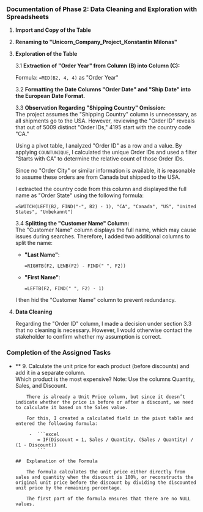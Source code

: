 ### Documentation of Phase 2: Data Cleaning and Exploration with Spreadsheets  

1. **Import and Copy of the Table**  

2. **Renaming to "Unicorn_Company_Project_Konstantin Milonas"**  

3. **Exploration of the Table**  

   3.1 **Extraction of "Order Year" from Column (B) into Column (C):**  

   Formula: `=MID(B2, 4, 4)` as "Order Year"  

   3.2 **Formatting the Date Columns "Order Date" and "Ship Date" into the European Date Format.**  

   3.3 **Observation Regarding "Shipping Country" Omission:**  
   The project assumes the "Shipping Country" column is unnecessary, as all shipments go to the USA. However, reviewing the "Order ID" reveals that out of 5009 distinct "Order IDs," 4195 start with the country code "CA."  

   Using a pivot table, I analyzed "Order ID" as a row and a value. By applying `COUNTUNIQUE`, I calculated the unique Order IDs and used a filter "Starts with CA" to determine the relative count of those Order IDs.  

   Since no "Order City" or similar information is available, it is reasonable to assume these orders are from Canada but shipped to the USA.  

   I extracted the country code from this column and displayed the full name as "Order State" using the following formula:  

   ```excel
   =SWITCH(LEFT(B2, FIND("-", B2) - 1), "CA", "Canada", "US", "United States", "Unbekannt")
   ```  

   3.4 **Splitting the "Customer Name" Column:**  
   The "Customer Name" column displays the full name, which may cause issues during searches. Therefore, I added two additional columns to split the name:  

   - **"Last Name"**:  
     ```excel
     =RIGHTB(F2, LENB(F2) - FIND(" ", F2))
     ```  
   - **"First Name"**:  
     ```excel
     =LEFTB(F2, FIND(" ", F2) - 1)
     ```  

   I then hid the "Customer Name" column to prevent redundancy.  

5. **Data Cleaning**  

   Regarding the "Order ID" column, I made a decision under section 3.3 that no cleaning is necessary. However, I would otherwise contact the stakeholder to confirm whether my assumption is correct.  


### Completion of the Assigned Tasks  

- **  9.  Calculate the unit price for each product (before discounts) and add it in a separate column.  
          Which product is the most expensive? Note: Use the columns Quantity, Sales, and Discount.  

          There is already a Unit Price column, but since it doesn’t indicate whether the price is before or after a discount, we need to calculate it based on the Sales value.  

          For this, I created a calculated field in the pivot table and entered the following formula:  

           -  ```excel  
              = IF(Discount = 1, Sales / Quantity, (Sales / Quantity) / (1 - Discount))  
              ```  

      ##  Explanation of the Formula  

          The formula calculates the unit price either directly from sales and quantity when the discount is 100%, or reconstructs the original unit price before the discount by dividing the discounted unit price by the remaining percentage.  

          The first part of the formula ensures that there are no NULL values.  
